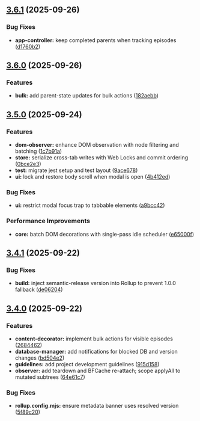 ## [3.6.1](https://github.com/Aesthermortis/donghualife-seen-userscript/compare/v3.6.0...v3.6.1) (2025-09-26)

### Bug Fixes

- **app-controller:** keep completed parents when tracking episodes ([d1760b2](https://github.com/Aesthermortis/donghualife-seen-userscript/commit/d1760b22bee74a42f163975522e89e7cdf0a395b))

## [3.6.0](https://github.com/Aesthermortis/donghualife-seen-userscript/compare/v3.5.0...v3.6.0) (2025-09-26)

### Features

- **bulk:** add parent-state updates for bulk actions ([182aebb](https://github.com/Aesthermortis/donghualife-seen-userscript/commit/182aebb84f6a8405fabd1d63c72f57f7709daefc))

## [3.5.0](https://github.com/Aesthermortis/donghualife-seen-userscript/compare/v3.4.1...v3.5.0) (2025-09-24)

### Features

- **dom-observer:** enhance DOM observation with node filtering and batching ([1c7b91a](https://github.com/Aesthermortis/donghualife-seen-userscript/commit/1c7b91aa78b108e611f99ed45b76a434bfe46c01))
- **store:** serialize cross-tab writes with Web Locks and commit ordering ([0bce2e3](https://github.com/Aesthermortis/donghualife-seen-userscript/commit/0bce2e3aee5d70199f26e25ed8bda48205c22763))
- **test:** migrate jest setup and test layout ([9ace678](https://github.com/Aesthermortis/donghualife-seen-userscript/commit/9ace678e8233fa6d68c4ee5a409187cd73e98095))
- **ui:** lock and restore body scroll when modal is open ([4b412ed](https://github.com/Aesthermortis/donghualife-seen-userscript/commit/4b412ed34ddd16ede823e285994412eecf3a91f3))

### Bug Fixes

- **ui:** restrict modal focus trap to tabbable elements ([a9bcc42](https://github.com/Aesthermortis/donghualife-seen-userscript/commit/a9bcc425d149ff128b9b5e1aedd8a8052341a280))

### Performance Improvements

- **core:** batch DOM decorations with single-pass idle scheduler ([e65000f](https://github.com/Aesthermortis/donghualife-seen-userscript/commit/e65000ff6d147860760407e2d5073e4721f3340d))

## [3.4.1](https://github.com/Aesthermortis/donghualife-seen-userscript/compare/v3.4.0...v3.4.1) (2025-09-22)

### Bug Fixes

- **build:** inject semantic-release version into Rollup to prevent 1.0.0 fallback ([de06204](https://github.com/Aesthermortis/donghualife-seen-userscript/commit/de06204d4152cc9945b7de4cc0418e5b40f77f21))

## [3.4.0](https://github.com/Aesthermortis/donghualife-seen-userscript/compare/v3.3.1...v3.4.0) (2025-09-22)

### Features

- **content-decorator:** implement bulk actions for visible episodes ([2684462](https://github.com/Aesthermortis/donghualife-seen-userscript/commit/2684462c4f68251b2c51780dc03d77f73d96246f))
- **database-manager:** add notifications for blocked DB and version changes ([bd504e2](https://github.com/Aesthermortis/donghualife-seen-userscript/commit/bd504e2303a79f80369937c0290f4a8e31ce636e))
- **guidelines:** add project development guidelines ([915d158](https://github.com/Aesthermortis/donghualife-seen-userscript/commit/915d158a42c25c4ffc6936f6d2b02ff60300c317))
- **observer:** add teardown and BFCache re-attach; scope applyAll to mutated subtrees ([64e61c7](https://github.com/Aesthermortis/donghualife-seen-userscript/commit/64e61c73d877759702a596d7ad9f44a2abf1bbe8))

### Bug Fixes

- **rollup.config.mjs:** ensure metadata banner uses resolved version ([5f89c20](https://github.com/Aesthermortis/donghualife-seen-userscript/commit/5f89c20e5402b5aca9fe97d4adb58cc97789f3b8))
